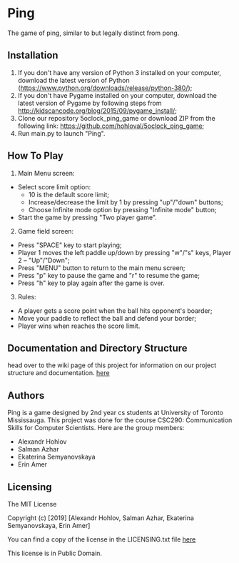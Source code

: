 ﻿# Ping
The game of ping, similar to but legally distinct from pong.

## Installation
1.	If you don't have any version of Python 3 installed on your computer, download the latest version of Python (https://www.python.org/downloads/release/python-380/);
2.	If you don't have Pygame installed on your computer, download the latest version of Pygame by following steps from http://kidscancode.org/blog/2015/09/pygame_install/;
3.	Clone our repository 5oclock_ping_game or download ZIP from the following link: https://github.com/hohloval/5oclock_ping_game;
4.	Run main.py to launch "Ping".

## How To Play
1.	Main Menu screen:
-	Select score limit option:
	-	10 is the default score limit;
	-	Increase/decrease the limit by 1 by pressing "up"/"down" buttons;
	-	Choose Infinite mode option by pressing "Infinite mode" button;
-	Start the game by pressing "Two player game".

2.	Game field screen:
-	Press "SPACE" key to start playing;
-	Player 1 moves the left paddle up/down by pressing "w"/"s" keys, Player 2 – "Up"/"Down";
-	Press "MENU" button to return to the main menu screen​;
-	Press "p" key to pause the game and "r" to resume the game;
-	Press "h" key to play again​ after the game is over.

3.	Rules:
-	A player gets a score point when the ball hits opponent's boarder;​
-	Move your paddle to reflect the ball​ and defend your border;
-	Player wins when reaches the score limit​.

## Documentation and Directory Structure
head over to the wiki page of this project for information on our project structure and documentation.
[here](https://github.com/hohloval/5oclock_ping_game/wiki)

## Authors
Ping is a game designed by 2nd year cs students at University of Toronto Mississauga. This project was done for the course CSC290: Communication Skills for Computer Scientists. Here are the group members:
-	Alexandr Hohlov
-	Salman Azhar
-	Ekaterina Semyanovskaya
-	Erin Amer

## Licensing
The MIT License

Copyright (c) [2019] [Alexandr Hohlov, Salman Azhar, Ekaterina Semyanovskaya, Erin Amer]

You can find a copy of the license in the LICENSING.txt file [here](https://github.com/hohloval/5oclock_ping_game/blob/master/LICENSING.txt)

This license is in Public Domain.
